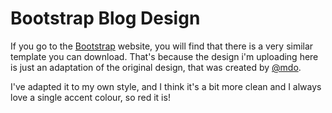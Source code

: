 # Bootstrap Blog Design

If you go to the <a href="http://getbootstrap.com/">Bootstrap</a> website, you will find that there is a very similar template you can download. That's because the design i'm uploading here is just an adaptation of the original design, that was created by <a href="https://www.twitter.com/mdo">@mdo</a>.

I've adapted it to my own style, and I think it's a bit more clean and I always love a single accent colour, so red it is!
